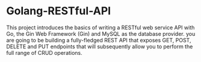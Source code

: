 # Golang-RESTful-API

This project introduces the basics of writing a RESTful web service API with Go, the Gin Web Framework (Gin) and MySQL as the database provider. you are going to be building a fully-fledged REST API that exposes GET, POST, DELETE and PUT endpoints that will subsequently allow you to perform the full range of CRUD operations.
